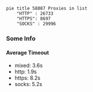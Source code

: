 
```mermaid
pie title 58087 Proxies in list
    "HTTP" : 26733
    "HTTPS": 8697
    "SOCKS" : 29996
```

### Some Info
#### Average Timeout

- mixed: 3.6s
- http: 1.9s
- https: 8.2s
- socks: 5.2s
